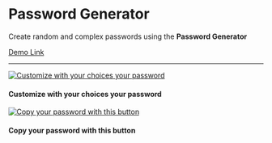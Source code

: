 # Password Generator
Create random and complex passwords using the **Password Generator**

[Demo Link](https://work.kodemre.com/password-generator/ "Demo Link")

------------


[![Customize with your choices your password](https://github.com/kodemre/password-generator/blob/master/img/pass-gen_2.png "Customize with your choices your password")](https://github.com/kodemre/password-generator/blob/master/img/pass-gen_2.png")
#### Customize with your choices your password

[![Copy your password with  this button](https://github.com/kodemre/password-generator/blob/master/img/pass-gen_3.png "Copy your password with  this button")](https://github.com/kodemre/password-generator/blob/master/img/pass-gen_3.png "Copy your password with  this button")
#### Copy your password with  this button
